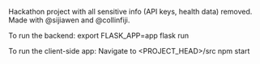Hackathon project with all sensitive info (API keys, health data) removed.
Made with @sijiawen and @collinfiji.

To run the backend:
export FLASK_APP=app
flask run

To run the client-side app:
Navigate to <PROJECT_HEAD>/src
npm start
